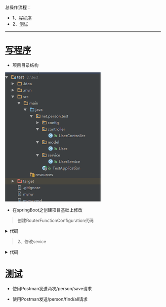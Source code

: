 总操作流程：
- 1、[写程序](springBoot-01)
- 2、[测试](springBoot-02)

***

# <a name="springBoot-01" href="#" >写程序</a>

- 项目目录结构

![](image/2-1.png)

- 在springBoot之创建项目基础上修改

> 创建RouterFunctionConfiguration代码

<details>
<summary>代码</summary>

```java
import net.person.test.model.User;
import net.person.test.service.UserService;
import org.springframework.beans.factory.annotation.Autowired;
import org.springframework.context.annotation.Bean;
import org.springframework.context.annotation.Configuration;
import org.springframework.web.reactive.function.server.RequestPredicates;
import org.springframework.web.reactive.function.server.RouterFunction;
import org.springframework.web.reactive.function.server.RouterFunctions;
import org.springframework.web.reactive.function.server.ServerResponse;
import reactor.core.publisher.Flux;
import java.util.Collection;

/**
 * Created by admin on 2019/3/1.
 */
@Configuration
public class RouterFunctionConfiguration {
    @Bean
    @Autowired
    public RouterFunction<ServerResponse> personFindAll(UserService userService){
        return  RouterFunctions.route(RequestPredicates.GET("/person/find/all"),
                request->{
                            Collection<User> users=userService.findAll();
                            Flux<User> userFlux=Flux.fromIterable(users);
                            return ServerResponse.ok().body(userFlux,User.class);
                        }
                );
    }
}
```

</details>


> 2、修改sevice

<details>
<summary>代码</summary>

```java
import net.person.test.model.User;
import org.springframework.stereotype.Repository;

import java.util.Collection;
import java.util.concurrent.ConcurrentHashMap;
import java.util.concurrent.ConcurrentMap;
import java.util.concurrent.atomic.AtomicInteger;

/**
 * Created by admin on 2019/2/28.
 */
@Repository
public class UserService {
    /**
     * 采用内存型的存储方式->Map
     */
    private final ConcurrentMap<Integer,User> repository=new ConcurrentHashMap<>();
    private  final static AtomicInteger idCenerator=new AtomicInteger();
    /**
     * 保存用户对象
     * @param {@link User} 对象
     * @return 如果保存成功，返回<code>true</code>,否则，返回<code>false</code>
     */
    public boolean save(User user) {
        boolean success=false;
        Integer id=idCenerator.incrementAndGet();
        user.setId(id);
        return  repository.put(id,user)==null;
    }

    public Collection<User> findAll(){
        return repository.values();
    }
}
```

</details>


# <a name="springBoot-02" href="#" >测试</a>

- 使用Postman发送两次/person/save请求

- 使用Postman发送/person/find/all请求
